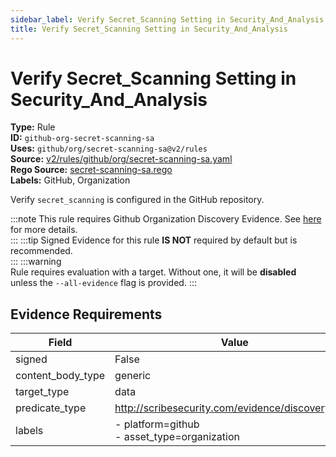 ```yaml
---
sidebar_label: Verify Secret_Scanning Setting in Security_And_Analysis
title: Verify Secret_Scanning Setting in Security_And_Analysis
---  
```

# Verify Secret_Scanning Setting in Security_And_Analysis  
**Type:** Rule  
**ID:** `github-org-secret-scanning-sa`  
**Uses:** `github/org/secret-scanning-sa@v2/rules`  
**Source:** [v2/rules/github/org/secret-scanning-sa.yaml](https://github.com/scribe-public/sample-policies/blob/main/v2/rules/github/org/secret-scanning-sa.yaml)  
**Rego Source:** [secret-scanning-sa.rego](https://github.com/scribe-public/sample-policies/blob/main/v2/rules/github/org/secret-scanning-sa.rego)  
**Labels:** GitHub, Organization  

Verify `secret_scanning` is configured in the GitHub repository.

:::note 
This rule requires Github Organization Discovery Evidence. See [here](https://deploy-preview-299--scribe-security.netlify.app/platforms/discover#github-discovery) for more details.  
::: 
:::tip 
Signed Evidence for this rule **IS NOT** required by default but is recommended.  
::: 
:::warning  
Rule requires evaluation with a target. Without one, it will be **disabled** unless the `--all-evidence` flag is provided.
::: 

## Evidence Requirements  
| Field | Value |
|-------|-------|
| signed | False |
| content_body_type | generic |
| target_type | data |
| predicate_type | http://scribesecurity.com/evidence/discovery/v0.1 |
| labels | - platform=github<br/>- asset_type=organization |

